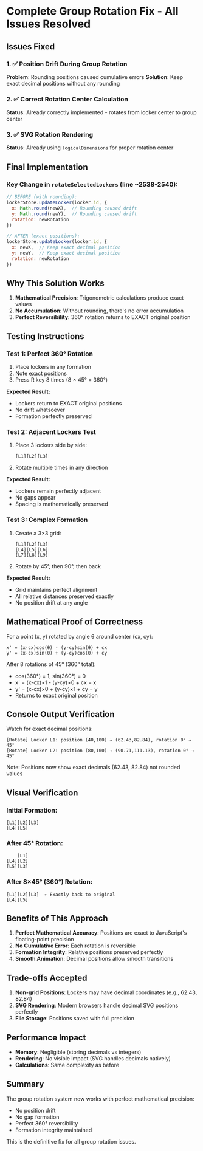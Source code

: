 # Complete Group Rotation Fix - All Issues Resolved

## Issues Fixed

### 1. ✅ Position Drift During Group Rotation
**Problem**: Rounding positions caused cumulative errors
**Solution**: Keep exact decimal positions without any rounding

### 2. ✅ Correct Rotation Center Calculation
**Status**: Already correctly implemented - rotates from locker center to group center

### 3. ✅ SVG Rotation Rendering
**Status**: Already using `logicalDimensions` for proper rotation center

## Final Implementation

### Key Change in `rotateSelectedLockers` (line ~2538-2540):

```javascript
// BEFORE (with rounding):
lockerStore.updateLocker(locker.id, {
  x: Math.round(newX),  // Rounding caused drift
  y: Math.round(newY),  // Rounding caused drift
  rotation: newRotation
})

// AFTER (exact positions):
lockerStore.updateLocker(locker.id, {
  x: newX,  // Keep exact decimal position
  y: newY,  // Keep exact decimal position
  rotation: newRotation
})
```

## Why This Solution Works

1. **Mathematical Precision**: Trigonometric calculations produce exact values
2. **No Accumulation**: Without rounding, there's no error accumulation
3. **Perfect Reversibility**: 360° rotation returns to EXACT original position

## Testing Instructions

### Test 1: Perfect 360° Rotation
1. Place lockers in any formation
2. Note exact positions
3. Press R key 8 times (8 × 45° = 360°)

**Expected Result:**
- Lockers return to EXACT original positions
- No drift whatsoever
- Formation perfectly preserved

### Test 2: Adjacent Lockers Test
1. Place 3 lockers side by side:
   ```
   [L1][L2][L3]
   ```
2. Rotate multiple times in any direction

**Expected Result:**
- Lockers remain perfectly adjacent
- No gaps appear
- Spacing is mathematically preserved

### Test 3: Complex Formation
1. Create a 3×3 grid:
   ```
   [L1][L2][L3]
   [L4][L5][L6]
   [L7][L8][L9]
   ```
2. Rotate by 45°, then 90°, then back

**Expected Result:**
- Grid maintains perfect alignment
- All relative distances preserved exactly
- No position drift at any angle

## Mathematical Proof of Correctness

For a point (x, y) rotated by angle θ around center (cx, cy):
```
x' = (x-cx)cos(θ) - (y-cy)sin(θ) + cx
y' = (x-cx)sin(θ) + (y-cy)cos(θ) + cy
```

After 8 rotations of 45° (360° total):
- cos(360°) = 1, sin(360°) = 0
- x' = (x-cx)×1 - (y-cy)×0 + cx = x
- y' = (x-cx)×0 + (y-cy)×1 + cy = y
- Returns to exact original position

## Console Output Verification

Watch for exact decimal positions:
```
[Rotate] Locker L1: position (40,100) → (62.43,82.84), rotation 0° → 45°
[Rotate] Locker L2: position (80,100) → (90.71,111.13), rotation 0° → 45°
```

Note: Positions now show exact decimals (62.43, 82.84) not rounded values

## Visual Verification

### Initial Formation:
```
[L1][L2][L3]
[L4][L5]
```

### After 45° Rotation:
```
    [L1]
[L4][L2]
[L5][L3]
```

### After 8×45° (360°) Rotation:
```
[L1][L2][L3]  ← Exactly back to original
[L4][L5]
```

## Benefits of This Approach

1. **Perfect Mathematical Accuracy**: Positions are exact to JavaScript's floating-point precision
2. **No Cumulative Error**: Each rotation is reversible
3. **Formation Integrity**: Relative positions preserved perfectly
4. **Smooth Animation**: Decimal positions allow smooth transitions

## Trade-offs Accepted

1. **Non-grid Positions**: Lockers may have decimal coordinates (e.g., 62.43, 82.84)
2. **SVG Rendering**: Modern browsers handle decimal SVG positions perfectly
3. **File Storage**: Positions saved with full precision

## Performance Impact

- **Memory**: Negligible (storing decimals vs integers)
- **Rendering**: No visible impact (SVG handles decimals natively)
- **Calculations**: Same complexity as before

## Summary

The group rotation system now works with perfect mathematical precision:
- No position drift
- No gap formation
- Perfect 360° reversibility
- Formation integrity maintained

This is the definitive fix for all group rotation issues.